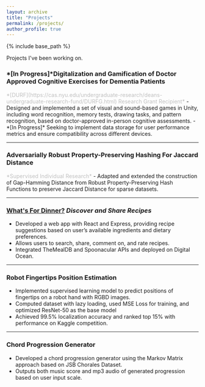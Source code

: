 ```yaml
---
layout: archive
title: "Projects"
permalink: /projects/
author_profile: true
---
```


{% include base_path %}

Projects I've been working on.

### *[In Progress]*Digitalization and Gamification of Doctor Approved Cognitive Exercises for Dementia Patients
<span style="color:Silver">
    *[DURF](https://cas.nyu.edu/undergraduate-research/deans-undergraduate-research-fund/DURFG.html) Research Grant Recipient*
</span>
 - Designed and implemented a set of visual and sound-based games in Unity, including word recognition, memory tests, drawing tasks, and pattern recognition, based on doctor-approved in-person cognitive assessments.
 - *[In Progress]* Seeking to implement data storage for user performance metrics and ensure compatibility across different devices.

---

### Adversarially Robust Property-Preserving Hashing For Jaccard Distance
<span style="color:Silver">
    *Supervised Individual Research*
</span>
 - Adapted and extended the construction of Gap-Hamming Distance from Robust Property-Preserving Hash Functions to preserve Jaccard Distance for sparse datasets.

---

### [What's For Dinner?](https://github.com/nancysun0415/final-project-what-s-for-dinner) *Discover and Share Recipes*
 - Developed a web app with React and Express, providing recipe suggestions based on user’s available ingredients and dietary preferences.
 - Allows users to search, share, comment on, and rate recipes.
 - Integrated TheMealDB and Spoonacular APIs and deployed on Digital Ocean.

---

### Robot Fingertips Position Estimation
 - Implemented supervised learning model to predict positions of fingertips on a robot hand with RGBD images.
 - Computed dataset with lazy loading, used MSE Loss for training, and optimized ResNet-50 as the base model
 - Achieved 99.5% localization accuracy and ranked top 15% with performance on Kaggle competition.

---

### Chord Progression Generator
 - Developed a chord progression generator using the Markov Matrix approach based on JSB Chorales Dataset. 
 - Outputs both music score and mp3 audio of generated progression based on user input scale.




